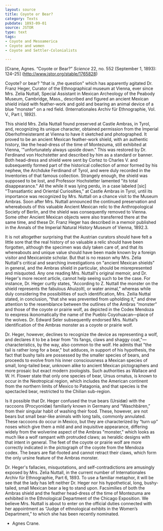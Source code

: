 ```yaml
---
layout: source
title: Coyote or Bear?
category: Texts
pubdate: 1893-09-01
source: JSTOR
type: text
tags:
- Coyote and Mesoamerica
- Coyote and women
- Coyote and Settler-Colonialists

---
```

[Crane, Agnes. “Coyote or Bear?” *Science* 22, no. 552 (September 1, 1893): 124–25] (http://www.jstor.org/stable/1765828)

Coyote? or bear? "that is ,the question" which has apparently agitated Dr. Franz Heger, Curator of the Ethnographical museum at Vienna, ever since Mrs. Zelia Nuttall, Special Assistant in Mexican Archeology of the Peabody Museum, Cambridge, Mass., described and figured an ancient Mexican shield inlaid with feather-work and gold and bearing an animal device of a blue "monster" on a red field. (Internationales Archiv für Ethnographie, Vol. V., Part l, 1892). 

This shield Mrs. Zelia Nuttall found preserved at Castle Ambras, in Tyrol, and, recognizing its unique character, obtained permission from the Imperial Oberhofmeisteramt at Vienna to have it sketched and photographed. It proved to be an ancient Mexican feather-work shield, with an authentic history, like the head-dress of the time of Montezuma, still exhibited at Vienna, '"unfortunately always upside down." This was restored by Dr. Ferdinand von Hochstetter and described by him as a standard or banner. Both head-dress and shield were sent by Cortez to Charles V. and subsequently formed part of the historical collection of armor formed by his nephew, the Archduke Ferdinand of Tyrol, and were
duly recorded in the Inventories of that famous collection. Strangely enough, the shield was supposed to be lost, and Professor Hochstetter lamented "its total disappearance." All the while it was lying perdu, in a case labeled [sic] "Transatlantic and Oriental Curiosities," at Castle Ambras in Tyrol, until its importance was recognized by Mrs. Nuttall on a chance visit to the Museum Ambras. Soon after Mrs. Nuttall announced the continued preservation
and whereabouts of this valuable Ancient Mexican relic to the Anthropological Society of Berlin, and the shield was consequently removed to Vienna. Some other Ancient Mexican objects were also transferred there at the same time, and these Dr. Franz Heger has described in a memoir published in the Annals of the Imperial Natural History Museum of Vienna, 1892.3.

It is not altogether surprising that the Austrian curators should have felt a little sore that the real history of so valuable a relic should have been forgotten, although the specimen was duly taken care of, and that its whereabouts and unique value should have been made known by a foreign visitor and Mexicaniste scholar. But that is no reason why Mrs. Zelia Nuttall's critical and searching investigations on "ancient Mexican shields" in general, and the Ambras shield in particular, should be misrepresented and misquoted. Any one reading Mrs. Nuttall's original memoir, and Dr. Heger's more recent article, cannot help seeing such to be the case. For instance, Dr. Heger curtly states, "According to Z. Nuttall the monster on the shield represents the fabulous Ahuizoltl, or water animal,” whereas while duly considering the possibilities of such identification, Mrs. Zeilia Nuttal stated, in conclusion, “that she was prevented from upholding it,” and drew attention to the resemblance between the outlines of the Ambras “monster” and those of the coyote or prairie wolf, as depicted in the Codex Mendoza to eexpress ikonomatically the name of the Pueblo Coyohuacan—place of the wolves. Dr. Edward Seler subsequently endorsed Mrs. Nuttal’s identification of the Ambras monster as a coyote or prairie wolf. 

Dr. Heger, however, declines to recognize the device as representing a wolf, and declares it to be a bear from "its fangs, claws and shaggy coat,"—characteristics, by the way, also common to the wolf. He admits that "the tail is rather long for a bear," but adduces, in support of his hypothesis, the fact that bushy tails are possessed by the smaller species of bears, and proceeds to evolve from his inner consciousness a Mexican species of small, long-tailed bear, unknown alike to ancient Mexican pictographers and more prosaic but exact modern zoologists. Such authorities as Wallace and W. H. Flower state that only one species of bear, Ursus ornatus, is known to occur in the Neotropical region, which includes the American continent from the northern limits of Mexico to Patagonia, and that species is the spectacled bear, restricted to the Chilian sub-region.

Is it possible that Dr. Heger confused the true bears (Ursidæ) with the raccoons (Procyonidæ) familiarly known in Germany and “Waschbären,” from their singular habit of washing their food. These, however, are not bears but small bear-like animals with long tails, commonly annulated. These raccoons do occur in Mexico, but they are characterized by “turn up” noses which give them a mild and and inquisitive appearance, differing widely from the wolverine aspect of the Ambras "monster," which looks as much like a wolf rampant with protruded claws; as heraldic designs with that intent in general. The feet of the coyote or prairie wolf are more correctly indicated in the pictograph of the coyote from the Mendoza codex. The bears are flat-footed and cannot retract their claws, which form the only ursine feature of the Ambras monster. 

Dr. Heger's fallacies, misquotations, and self-contradictions are amusingly exposed by Mrs. Zelia Nuttall, in the current number of Internationales Archiv für Ethnographie, Part 6, 1893. To use a familiar metaphor, it will be see that the lady has left neither Dr. Heger nor his hypothetical, long, bushy-tailed, small Mexican bear a leg to stand upon. Facsimilies of both the Ambras shield and the feather head-dress of the time of Montezuma are exhibited in the Ethnological Department of the Chicago Exposition. We believe Mrs. Nuttall is about to enter on the official duties connected with her appointment as “Judge of ethnological exhbits in the Women’s Department,” to which she has been recently nominated. 
- Agnes Crane. 
